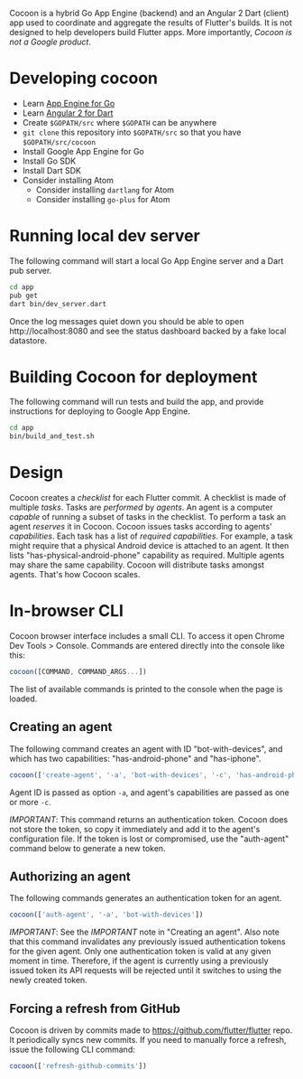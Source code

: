 Cocoon is a hybrid Go App Engine (backend) and an Angular 2 Dart (client) app
used to coordinate and aggregate the results of Flutter's builds. It is not
designed to help developers build Flutter apps. More importantly, *Cocoon is not
a Google product*.

# Developing cocoon

* Learn [App Engine for Go](https://blog.golang.org/the-app-engine-sdk-and-workspaces-gopath)
* Learn [Angular 2 for Dart](https://angular.io/docs/dart/latest/quickstart.html)
* Create `$GOPATH/src` where `$GOPATH` can be anywhere
* `git clone` this repository into `$GOPATH/src` so that you have `$GOPATH/src/cocoon`
* Install Google App Engine for Go
* Install Go SDK
* Install Dart SDK
* Consider installing Atom
  * Consider installing `dartlang` for Atom
  * Consider installing `go-plus` for Atom

# Running local dev server

The following command will start a local Go App Engine server and a Dart pub
server.

```sh
cd app
pub get
dart bin/dev_server.dart
```

Once the log messages quiet down you should be able to open http://localhost:8080
and see the status dashboard backed by a fake local datastore.

# Building Cocoon for deployment

The following command will run tests and build the app, and provide instructions
for deploying to Google App Engine.

```sh
cd app
bin/build_and_test.sh
```

# Design

Cocoon creates a _checklist_ for each Flutter commit. A checklist is made of
multiple _tasks_. Tasks are _performed_ by _agents_. An agent is a computer
_capable_ of running a subset of tasks in the checklist. To perform a task an
agent _reserves_ it in Cocoon. Cocoon issues tasks according to agents'
_capabilities_. Each task has a list of _required capabilities_. For example,
a task might require that a physical Android device is attached to an agent. It
then lists "has-physical-android-phone" capability as required. Multiple agents
may share the same capability. Cocoon will distribute tasks amongst agents.
That's how Cocoon scales.

# In-browser CLI

Cocoon browser interface includes a small CLI. To access it open Chrome Dev
Tools > Console. Commands are entered directly into the console like this:

```javascript
cocoon([COMMAND, COMMAND_ARGS...])
```

The list of available commands is printed to the console when the page is
loaded.

## Creating an agent

The following command creates an agent with ID "bot-with-devices", and which has
two capabilities: "has-android-phone" and "has-iphone".

```javascript
cocoon(['create-agent', '-a', 'bot-with-devices', '-c', 'has-android-phone', '-c', 'has-iphone'])
```

Agent ID is passed as option `-a`, and agent's capabilities are passed as one or
more `-c`.

*IMPORTANT*: This command returns an authentication token. Cocoon does not store
the token, so copy it immediately and add it to the agent's configuration file.
If the token is lost or compromised, use the "auth-agent" command below to
generate a new token.

## Authorizing an agent

The following commands generates an authentication token for an agent.

```javascript
cocoon(['auth-agent', '-a', 'bot-with-devices'])
```

*IMPORTANT*: See the *IMPORTANT* note in "Creating an agent". Also note that
this command invalidates any previously issued authentication tokens for the
given agent. Only one authentication token is valid at any given moment in time.
Therefore, if the agent is currently using a previously issued token its API
requests will be rejected until it switches to using the newly created token.

## Forcing a refresh from GitHub

Cocoon is driven by commits made to https://github.com/flutter/flutter repo. It
periodically syncs new commits. If you need to manually force a refresh, issue
the following CLI command:

```javascript
cocoon(['refresh-github-commits'])
```
